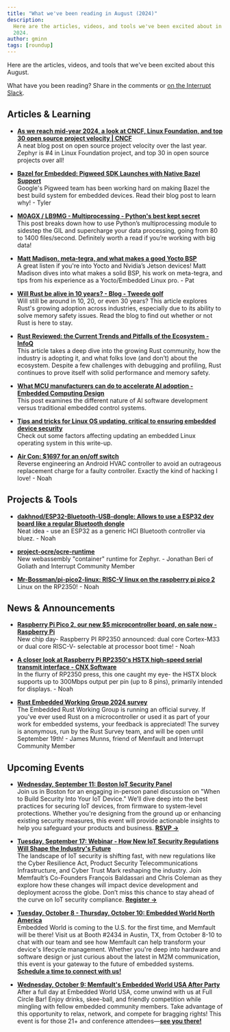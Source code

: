 ```yaml
---
title: "What we've been reading in August (2024)"
description:
  Here are the articles, videos, and tools we've been excited about in August
  2024.
author: gminn
tags: [roundup]
---
```


<!-- excerpt start -->

Here are the articles, videos, and tools that we've been excited about this
August.

<!-- excerpt end -->

What have you been reading? Share in the comments or
[on the Interrupt Slack](https://interrupt-slack.herokuapp.com/).

## Articles & Learning

- [**As we reach mid-year 2024, a look at CNCF, Linux Foundation, and top 30 open source project velocity | CNCF**](https://www.cncf.io/blog/2024/07/11/as-we-reach-mid-year-2024-a-look-at-cncf-linux-foundation-and-top-30-open-source-project-velocity/)<br>
A neat blog post on open source project velocity over the last year. Zephyr is #4 in Linux Foundation project, and top 30 in open source projects over all!

- [**Bazel for Embedded: Pigweed SDK Launches with Native Bazel Support**](https://blog.bazel.build/2024/08/08/bazel-for-embedded.html)<br>
Google's Pigweed team has been working hard on making Bazel the best build system for embedded devices. Read their blog post to learn why! - Tyler

- [**M0AGX / LB9MG - Multiprocessing - Python's best kept secret**](https://m0agx.eu/multiprocessing-pythons-best-kept-secret.html)<br>
This post breaks down how to use Python’s multiprocessing module to sidestep the GIL and supercharge your data processing, going from 80 to 1400 files/second. Definitely worth a read if you’re working with big data!

- [**Matt Madison, meta-tegra, and what makes a good Yocto BSP**](https://tmpdir.org/034/)<br>
A great listen if you're into Yocto and Nvidia’s Jetson devices! Matt Madison dives into what makes a solid BSP, his work on meta-tegra, and tips from his experience as a Yocto/Embedded Linux pro. - Pat

- [**Will Rust be alive in 10 years? - Blog - Tweede golf**](https://tweedegolf.nl/en/blog/128/rust-in-ten-years)<br>
  Will still be around in 10, 20, or even 30 years? This article explores Rust's growing adoption across industries, especially due to its ability to solve memory safety issues. Read the blog to find out whether or not Rust is here to stay. 

- [**Rust Reviewed: the Current Trends and Pitfalls of the Ecosystem - InfoQ**](https://www.infoq.com/articles/rust-ecosystem-review-2023/)<br>
This article takes a deep dive into the growing Rust community, how the industry is adopting it, and what folks love (and don’t) about the ecosystem. Despite a few challenges with debugging and profiling, Rust continues to prove itself with solid performance and memory safety.

- [**What MCU manufacturers can do to accelerate AI adoption - Embedded Computing Design**](https://embeddedcomputing.com/technology/ai-machine-learning/ai-dev-tools-frameworks/what-mcu-manufacturers-can-do-to-accelerate-ai-adoption)<br>
This post examines the different nature of AI software development versus traditional embedded control systems. 

- [**Tips and tricks for Linux OS updating, critical to ensuring embedded device security**](https://foundries.io/insights/blog/tips-trick-linux-updating/)<br>
Check out some factors affecting updating an embedded Linux operating system in this write-up. 

- [**Air Con: $1697 for an on/off switch**](https://blog.hopefullyuseful.com/blog/advantage-air-ezone-tablet-diy-repair/)<br>
Reverse engineering an Android HVAC controller to avoid an outrageous replacement charge for a faulty controller. Exactly the kind of hacking I love! - Noah


## Projects & Tools

- [**dakhnod/ESP32-Bluetooth-USB-dongle: Allows to use a ESP32 dev board like a regular Bluetooth dongle**](https://github.com/dakhnod/ESP32-Bluetooth-USB-dongle)<br>
Neat idea - use an ESP32 as a generic HCI Bluetooth controller via bluez. - Noah

- [**project-ocre/ocre-runtime**](https://github.com/project-ocre/ocre-runtime)<br>
New webassembly "container" runtime for Zephyr. - Jonathan Beri of Goliath and Interrupt Community Member

- [**Mr-Bossman/pi-pico2-linux: RISC-V linux on the raspberry pi pico 2**](https://github.com/Mr-Bossman/pi-pico2-linux)<br>
Linux on the RP2350! - Noah


## News & Announcements
- [**Raspberry Pi Pico 2, our new $5 microcontroller board, on sale now - Raspberry Pi**](https://www.raspberrypi.com/news/raspberry-pi-pico-2-our-new-5-microcontroller-board-on-sale-now/)<br>
New chip day- Raspberry PI RP2350  announced: dual core Cortex-M33 or dual core RISC-V- selectable at processor boot time! - Noah

- [**A closer look at Raspberry Pi RP2350's HSTX high-speed serial transmit interface - CNX Software**](https://www.cnx-software.com/2024/08/15/raspberry-pi-rp2350-hstx-high-speed-serial-transmit-interface/)<br>
In the flurry of RP2350 press, this one caught my eye- the HSTX block supports up to 300Mbps output per pin (up to 8 pins), primarily intended for displays. - Noah

- [**Rust Embedded Working Group 2024 survey**](https://www.surveyhero.com/c/uenp3ydt)<br>
The Embedded Rust Working Group is running an official survey. If you've ever used Rust on a microcontroller or used it as part of your work for embedded systems, your feedback is appreciated! The survey is anonymous, run by the Rust Survey team, and will be open until September 19th! - James Munns, friend of Memfault and Interrupt Community Member


## Upcoming Events
- [**Wednesday, September 11: Boston IoT Security Panel**](https://www.eventbrite.com/e/the-path-forward-when-to-build-security-into-your-iot-device-boston-tickets-966341191517)<br>
Join us in Boston for an engaging in-person panel discussion on "When to Build Security Into Your IoT Device." We’ll dive deep into the best practices for securing IoT devices, from firmware to system-level protections. Whether you're designing from the ground up or enhancing existing security measures, this event will provide actionable insights to help you safeguard your products and business. [**RSVP →**](https://www.eventbrite.com/e/the-path-forward-when-to-build-security-into-your-iot-device-boston-tickets-966341191517)

- [**Tuesday, September 17: Webinar - How New IoT Security Regulations Will Shape the Industry's Future**](https://go.memfault.com/how-new-iot-security-regulations-will-shape-the-industrys-future)<br>
The landscape of IoT security is shifting fast, with new regulations like the Cyber Resilience Act, Product Security Telecommunications Infrastructure, and Cyber Trust Mark reshaping the industry. Join Memfault’s Co-Founders François Baldassari and Chris Coleman as they explore how these changes will impact device development and deployment across the globe. Don’t miss this chance to stay ahead of the curve on IoT security compliance. [**Register →**](https://go.memfault.com/how-new-iot-security-regulations-will-shape-the-industrys-future)

- [**Tuesday, October 8 - Thursday, October 10: Embedded World North America**](https://go.memfault.com/embedded-world-usa-2024)<br>
Embedded World is coming to the U.S. for the first time, and Memfault will be there! Visit us at Booth #2434 in Austin, TX, from October 8-10 to chat with our team and see how Memfault can help transform your device's lifecycle management. Whether you're deep into hardware and software design or just curious about the latest in M2M communication, this event is your gateway to the future of embedded systems. [**Schedule a time to connect with us!**](https://go.memfault.com/embedded-world-usa-2024)

- [**Wednesday, October 9: Memfault's Embedded World USA After Party**](https://www.eventbrite.com/e/memfaults-embedded-world-usa-after-party-tickets-1002979447527)<br>
After a full day at Embedded World USA, come unwind with us at Full Circle Bar! Enjoy drinks, skee-ball, and friendly competition while mingling with fellow embedded community members. Take advantage of this opportunity to relax, network, and compete for bragging rights! This event is for those 21+ and conference attendees—[**see you there!**](https://www.eventbrite.com/e/memfaults-embedded-world-usa-after-party-tickets-1002979447527)
